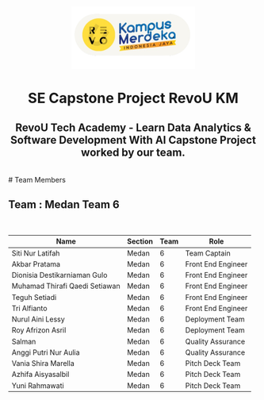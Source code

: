 <br />
<p align="center">
  <a href="https://github.com/Kampus-Merdeka-Software-Engineering/km-feb24-medan-6">
    <img src="Capstone/logorevoU.png" width='250dp' alt="Logo" >
  </a>

  <h1 align="center">SE Capstone Project RevoU KM</h1>
  <h2 align="center">
  RevoU Tech Academy - Learn Data Analytics & Software Development With AI Capstone Project worked by our team.</h2> 
</p>
<br>
# Team Members

## Team  : Medan Team 6

<br>

| Name                            | Section     | Team        | Role                      |
| -----------------------------   | ----------- | ----------- | --------------------------|
| Siti Nur Latifah                | Medan       | 6           | Team Captain              |
| Akbar Pratama                   | Medan       | 6           | Front End Engineer        |
| Dionisia Destikarniaman Gulo    | Medan       | 6           | Front End Engineer        |
| Muhamad Thirafi Qaedi Setiawan  | Medan       | 6           | Front End Engineer        |
| Teguh Setiadi                   | Medan       | 6           | Front End Engineer        |
| Tri Alfianto                    | Medan       | 6           | Front End Engineer        |
| Nurul Aini Lessy                | Medan       | 6           | ⁠Deployment Team           |
| Roy Afrizon Asril               | Medan       | 6           | Deployment Team           |
| Salman                          | Medan       | 6           | Quality Assurance         |
| Anggi Putri Nur Aulia           | Medan       | 6           | Quality Assurance         |
| Vania Shira Marella             | Medan       | 6           | ⁠Pitch Deck Team           |
| Azhifa Aisyasalbil              | Medan       | 6           | ⁠Pitch Deck Team           |
| Yuni Rahmawati                  | Medan       | 6           | ⁠Pitch Deck Team           |


<br>
